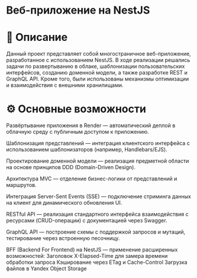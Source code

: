 
# Веб-приложение на NestJS

# 📌 Описание

Данный проект представляет собой многостраничное веб-приложение, разработанное с использованием NestJS. В ходе реализации решались задачи по развертыванию в облаке, шаблонизации пользовательских интерфейсов, созданию доменной модели, а также разработке REST и GraphQL API. Кроме того, были использованы механизмы оптимизации и взаимодействия с внешними хранилищами.

# ⚙️ Основные возможности

Развёртывание приложения в Render — автоматический деплой в облачную среду с публичным доступом к приложению.

Шаблонизация представлений — интеграция клиентского интерфейса с использованием шаблонизаторов (например, Handlebars/EJS).

Проектирование доменной модели — реализация предметной области на основе принципов DDD (Domain-Driven Design).

Архитектура MVC — отделение бизнес-логики от представлений и маршрутов.

Интеграция Server-Sent Events (SSE) — подключение стриминга данных на клиент для динамического обновления UI.

RESTful API — реализация стандартного интерфейса взаимодействия с ресурсами (CRUD-операции) с документацией через Swagger.

GraphQL API — построение схемы с поддержкой запросов и мутаций, тестирование через встроенную песочницу.

BFF (Backend For Frontend) на NestJS — применение расширенных возможностей:
  Заголовок X-Elapsed-Time для замера времени обработки запроса
  Кэширование через ETag и Cache-Control
  Загрузка файлов в Yandex Object Storage
